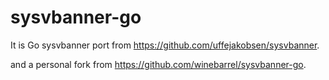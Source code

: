 # sysvbanner-go

It is Go sysvbanner port from https://github.com/uffejakobsen/sysvbanner.

and a personal fork from https://github.com/winebarrel/sysvbanner-go.
